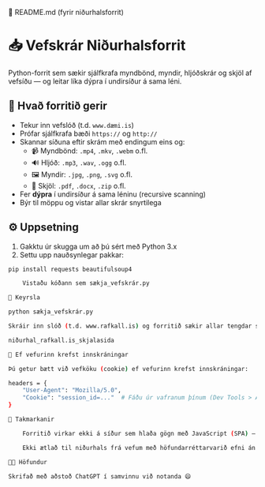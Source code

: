 📄 README.md (fyrir niðurhalsforrit)

# 📥 Vefskrár Niðurhalsforrit

Python-forrit sem sækir sjálfkrafa myndbönd, myndir, hljóðskrár og skjöl af vefsíðu — og leitar líka dýpra í undirsíður á sama léni.

## 🎯 Hvað forritið gerir

- Tekur inn vefslóð (t.d. `www.dæmi.is`)
- Prófar sjálfkrafa bæði `https://` og `http://`
- Skannar síðuna eftir skrám með endingum eins og:
  - 📹 Myndbönd: `.mp4`, `.mkv`, `.webm` o.fl.
  - 🔊 Hljóð: `.mp3`, `.wav`, `.ogg` o.fl.
  - 🖼️ Myndir: `.jpg`, `.png`, `.svg` o.fl.
  - 📄 Skjöl: `.pdf`, `.docx`, `.zip` o.fl.
- Fer **dýpra** í undirsíður á sama léninu (recursive scanning)
- Býr til möppu og vistar allar skrár snyrtilega

## ⚙️ Uppsetning

1. Gakktu úr skugga um að þú sért með Python 3.x
2. Settu upp nauðsynlegar pakkar:

```bash
pip install requests beautifulsoup4

    Vistaðu kóðann sem sækja_vefskrár.py

🚀 Keyrsla

python sækja_vefskrár.py

Skráir inn slóð (t.d. www.rafkall.is) og forritið sækir allar tengdar skrár og vistar í möppu sem heitir t.d.:

niðurhal_rafkall.is_skjalasida

🔐 Ef vefurinn krefst innskráningar

Þú getur bætt við vefköku (cookie) ef vefurinn krefst innskráningar:

headers = {
    "User-Agent": "Mozilla/5.0",
    "Cookie": "session_id=..."  # Fáðu úr vafranum þínum (Dev Tools > Application > Cookies)
}

📌 Takmarkanir

    Forritið virkar ekki á síður sem hlaða gögn með JavaScript (SPA) — nema með aðstoð eins og selenium

    Ekki ætlað til niðurhals frá vefum með höfundarréttarvarið efni án leyfis

👨‍💻 Höfundur

Skrifað með aðstoð ChatGPT í samvinnu við notanda 😄
